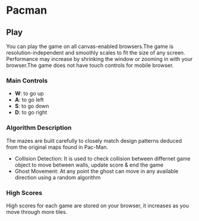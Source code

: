 # Pacman


Play
----
You can play the game on all canvas-enabled browsers.The game is resolution-independent and smoothly scales to fit the size of any screen. Performance may increase by shrinking the window or zooming in with your browser.The game does not have touch controls for mobile browser.


### Main Controls

- **W**: to go up
- **A**: to go left
- **S**: to go down
- **D**: to go right

### Algorithm Description

The mazes are built carefully to closely match design patterns deduced from the original maps found in Pac-Man.

- Collision Detection: It is used to check collision between differnet game object to move between walls, update score & end the game
- Ghost Movement: At any point the ghost can move in any available direction using a random algorithm


### High Scores

High scores for each game are stored on your browser, it increases as you move through more tiles.









